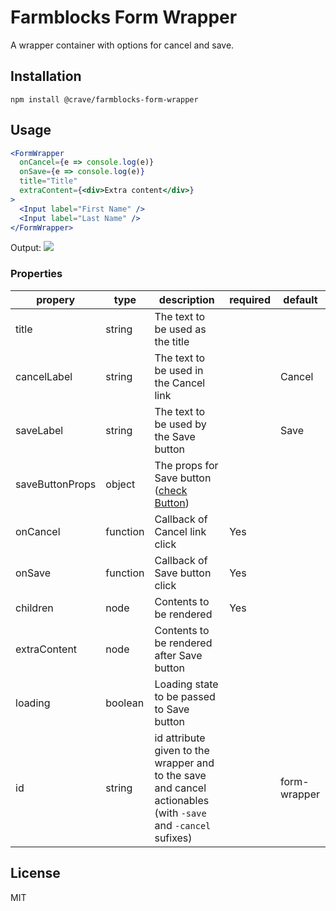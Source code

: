 # Farmblocks Form Wrapper

A wrapper container with options for cancel and save.

## Installation

```
npm install @crave/farmblocks-form-wrapper
```

## Usage

```jsx
<FormWrapper
  onCancel={e => console.log(e)}
  onSave={e => console.log(e)}
  title="Title"
  extraContent={<div>Extra content</div>}
>
  <Input label="First Name" />
  <Input label="Last Name" />
</FormWrapper>
```

Output:
![](https://user-images.githubusercontent.com/7760/36207007-95bdb1b6-117b-11e8-8dff-54da4e9c5298.png)

### Properties

| propery         | type     | description                                                                                                     | required | default      |
| --------------- | -------- | --------------------------------------------------------------------------------------------------------------- | -------- | ------------ |
| title           | string   | The text to be used as the title                                                                                |          |              |
| cancelLabel     | string   | The text to be used in the Cancel link                                                                          |          | Cancel       |
| saveLabel       | string   | The text to be used by the Save button                                                                          |          | Save         |
| saveButtonProps | object   | The props for Save button ([check Button](https://github.com/CraveFood/farmblocks/tree/master/packages/button)) |          |              |
| onCancel        | function | Callback of Cancel link click                                                                                   | Yes      |              |
| onSave          | function | Callback of Save button click                                                                                   | Yes      |              |
| children        | node     | Contents to be rendered                                                                                         | Yes      |              |
| extraContent    | node     | Contents to be rendered after Save button                                                                       |          |              |
| loading         | boolean  | Loading state to be passed to Save button                                                                       |          |              |
| id              | string   | id attribute given to the wrapper and to the save and cancel actionables (with `-save` and `-cancel` sufixes)   |          | form-wrapper |

## License

MIT
